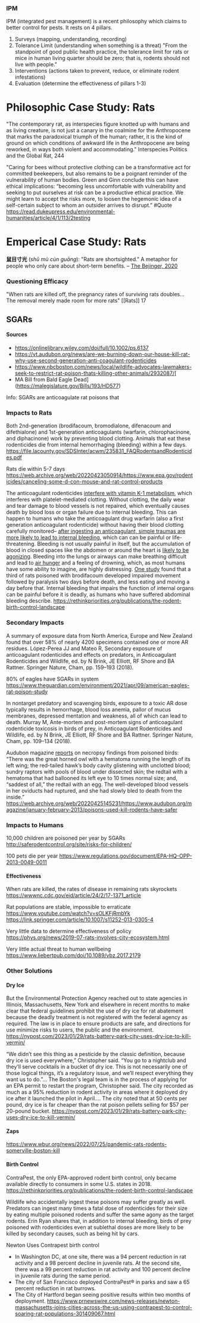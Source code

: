 
### IPM
IPM (integrated pest management) is a recent philosophy which claims to better control for pests. It rests on 4 pillars.
1. Surveys (mapping, understanding, recording)
2. Tolerance Limit (understanding when something is a threat)
	"From the standpoint of good public health practice, the tolerance limit for rats or mice in human living quarter should be zero; that is, rodents should not live with people."
3. Interventions (actions taken to prevent, reduce, or eliminate rodent infestations)
4. Evaluation (determine the effectiveness of pillars 1-3)


# Philosophic Case Study: Rats

"The contemporary rat, as interspecies figure knotted up with humans and as living creature, is not just a canary in the coalmine for the Anthropocene that marks the paradoxical triumph of the human; rather, it is the kind of ground on which conditions of awkward life in the Anthropocene are being reworked, in ways both violent and accommodating."
	Interspecies Politics and the Global Rat, 244

"Caring for bees without protective clothing can be a transformative act for committed beekeepers, but also remains to be a poignant reminder of the vulnerability of human bodies. Green and Ginn conclude this can have ethical implications: “becoming less uncomfortable with vulnerability and seeking to put ourselves at risk can be a productive ethical practice. We might learn to accept the risks more, to loosen the hegemonic idea of a self-certain subject to whom an outsider arrives to disrupt.” #Quote 
	https://read.dukeupress.edu/environmental-humanities/article/4/1/113/2testing

# Emperical Case Study: Rats

**鼠目寸光** (_shǔ mù cùn guāng_): "Rats are shortsighted." A metaphor for people who only care about short-term benefits. – [The Bejinger, 2020](https://www.thebeijinger.com/blog/2020/01/06/know-your-rats-complicated-image-problem-rats-chinese-culture)

### Questioning Efficacy
"When rats are killed off, the pregnancy rates of surviving rats doubles... The removal merely made room for more rats"
	[[Rats]] 17

## SGARs
#### Sources
- https://onlinelibrary.wiley.com/doi/full/10.1002/ps.6137
- https://vt.audubon.org/news/are-we-burning-down-our-house-kill-rat-why-use-second-generation-anti-coagulant-rodenticides
- https://www.nbcboston.com/news/local/wildlife-advocates-lawmakers-seek-to-restrict-rat-poison-thats-killing-other-animals/2932087/[
- MA Bill from Bald Eagle Dead](https://malegislature.gov/Bills/193/HD577)

Info:
SGARs are anticoagulate rat poisons that 
### Impacts to Rats
Both 2nd-generation (brodifacoum, bromodialone, difenacoum and difethialone) and 1st-generation
anticoagulants (warfarin, chlorophacinone, and diphacinone) work by preventing blood clotting. Animals that eat these rodenticides die from internal hemorrhaging (bleeding) within a few days.
	https://file.lacounty.gov/SDSInter/acwm/235831_FAQRodentsandRodenticides.pdf

Rats die within 5-7 days
https://web.archive.org/web/20220423050914/https://www.epa.gov/rodenticides/canceling-some-d-con-mouse-and-rat-control-products

The anticoagulant rodenticides [interfere with vitamin K-1 metabolism](https://doi.org/10.1002/ps.2780430112), which interferes with platelet-mediated clotting. Without clotting, the daily wear and tear damage to blood vessels is not repaired, which eventually causes death by blood loss or organ failure due to internal bleeding. This can happen to humans who take the anticoagulant drug warfarin (also a first generation anticoagulant rodenticide) without having their blood clotting carefully monitored– [after ingesting an anticoagulant, simple traumas are more likely to lead to internal bleeding](https://web.archive.org/web/20220425150116/https://www.jems.com/patient-care/risk-internal-bleeding-heightened-antico/), which can can be painful or life-threatening. Bleeding is not usually painful in itself, but the accumulation of blood in closed spaces like the abdomen or around the heart is [likely to be agonizing](https://www.researchgate.net/publication/253097632_The_humaneness_of_rodent_pest_control/stats). Bleeding into the lungs or airways can make breathing difficult and lead to [air hunger](https://pubmed.ncbi.nlm.nih.gov/33577128/) and a feeling of drowning, which, as most humans have some ability to imagine, are highly distressing. [One study](https://doi.org/10.30843/nzpp.2000.53.3701) found that a third of rats poisoned with brodifacoum developed impaired movement followed by paralysis two days before death, and less eating and moving a day before that. Internal bleeding that impairs the function of internal organs can be painful before it is deadly, as humans who have suffered abdominal bleeding describe.
	https://rethinkpriorities.org/publications/the-rodent-birth-control-landscape
### Secondary Impacts
A summary of exposure data from North America, Europe and New Zealand found that over 58% of nearly 4200 specimens contained one or more AR residues.
	López-Perea JJ and Mateo R, Secondary exposure of anticoagulant rodenticides and effects on predators, in Anticoagulant Rodenticides and Wildlife, ed. by N Brink, JE Elliott, RF Shore and BA Rattner. Springer Nature, Cham, pp. 159–193 (2018).

80% of eagles have SGARs in system
	https://www.theguardian.com/environment/2021/apr/09/american-eagles-rat-poison-study

In nontarget predatory and scavenging birds, exposure to a toxic AR dose typically results in hemorrhage, blood loss anemia, pallor of mucus membranes, depressed mentation and weakness, all of which can lead to death.
	Murray M, Ante-mortem and post-mortem signs of anticoagulant rodenticide toxicosis in birds of prey, in Anticoagulant Rodenticides and Wildlife, ed. by N Brink, JE Elliott, RF Shore and BA Rattner. Springer Nature, Cham, pp. 109–134 (2018).

Audubon magazine [reports](https://web.archive.org/web/20220425145231/https://www.audubon.org/magazine/january-february-2013/poisons-used-kill-rodents-have-safer) on necropsy findings from poisoned birds: “There was the great horned owl with a hematoma running the length of its left wing; the red-tailed hawk’s body cavity glistening with unclotted blood; sundry raptors with pools of blood under dissected skin; the redtail with a hematoma that had ballooned its left eye to 10 times normal size; and, “saddest of all,” the redtail with an egg. The well-developed blood vessels in her oviducts had ruptured, and she had slowly bled to death from the inside.” 
	https://web.archive.org/web/20220425145231/https://www.audubon.org/magazine/january-february-2013/poisons-used-kill-rodents-have-safer

### Impacts to Humans

10,000 children are poisoned per year by SGARs
	http://saferodentcontrol.org/site/risks-for-children/

100 pets die per year
	https://www.regulations.gov/document/EPA-HQ-OPP-2013-0049-0011
#### Effectiveness

When rats are killed, the rates of disease in remaining rats skyrockets
	https://wwwnc.cdc.gov/eid/article/24/2/17-1371_article

Rat populations are stable, impossible to erraticate
	https://www.youtube.com/watch?v=sOLKFjRmbYk
	https://link.springer.com/article/10.1007/s11252-013-0305-4

Very little data to determine effectiveness of policy
	https://phys.org/news/2019-07-rats-involves-city-ecosystem.html

Very little actual threat to human wellbeing
	https://www.liebertpub.com/doi/10.1089/vbz.2017.2179
### Other Solutions

#### Dry Ice
But the Environmental Protection Agency reached out to state agencies in Illinois, Massachusetts, New York and elsewhere in recent months to make clear that federal guidelines prohibit the use of dry ice for rat abatement because the deadly treatment is not registered with the federal agency as required. The law is in place to ensure products are safe, and directions for use minimize risks to users, the public and the environment.
	https://nypost.com/2023/01/29/rats-battery-park-city-uses-dry-ice-to-kill-vermin/

“We didn’t see this thing as a pesticide by the classic definition, because dry ice is used everywhere,” Christopher said. “You go to a nightclub and they’ll serve cocktails in a bucket of dry ice. This is not necessarily one of those logical things, it’s a regulatory issue, and we’ll respect everything they want us to do.”...
The Boston's legal team is in the process of applying for an EPA permit to restart the program, Christopher said. The city recorded as much as a 95% reduction in rodent activity in areas where it deployed dry ice after it launched the pilot in April....
The city noted that at 50 cents per pound, dry ice is far cheaper than the rat poison pellets selling for $57 per 20-pound bucket.
	https://nypost.com/2023/01/29/rats-battery-park-city-uses-dry-ice-to-kill-vermin/

#### Zaps
https://www.wbur.org/news/2022/07/25/pandemic-rats-rodents-somerville-boston-kill

#### Birth Control
ContraPest, the only EPA-approved rodent birth control, only became available directly to consumers in some U.S. states in 2018.
	https://rethinkpriorities.org/publications/the-rodent-birth-control-landscape

Wildlife who accidentally ingest these poisons may suffer greatly as well. Predators can ingest many times a fatal dose of rodenticides for their size by eating multiple poisoned rodents and suffer the same agony as the target rodents.  Erin Ryan shares that, in addition to internal bleeding, birds of prey poisoned with rodenticides even at sublethal doses are more likely to be killed by secondary causes, such as being hit by cars.

Newton Uses Contrapest birth control

- In Washington DC, at one site, there was a 94 percent reduction in rat activity and a 98 percent decline in juvenile rats. At the second site, there was a 99 percent reduction in rat activity and 100 percent decline in juvenile rats during the same period.
- The city of San Francisco deployed ContraPest® in parks and saw a 65 percent reduction in rat burrows.
- The City of Hartford began seeing positive results within two months of deployment.
	https://www.prnewswire.com/news-releases/newton-massachusetts-joins-cities-across-the-us-using-contrapest-to-control-soaring-rat-populations-301409067.html

